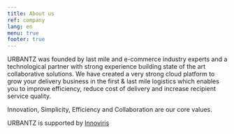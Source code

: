 ```yaml
---
title: About us
ref: company
lang: en
menu: true
footer: true
---
```


URBANTZ was founded by last mile and e-commerce industry experts and a technological partner with strong experience building state of the art collaborative solutions. We have created a very strong cloud platform to grow your delivery business in the first & last mile logistics which enables you to improve efficiency, reduce cost of delivery and increase recipient service quality.

Innovation, Simplicity, Efficiency and Collaboration are our core values.

URBANTZ is supported by [Innoviris](http://www.innoviris.be/)